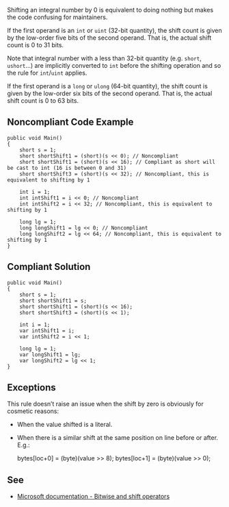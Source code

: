 Shifting an integral number by 0 is equivalent to doing nothing but makes the code confusing for maintainers.
 
If the first operand is an `int` or `uint` (32-bit quantity), the shift count is given by the low-order five bits of the second operand. That is, the actual shift count is 0 to 31 bits.
 
Note that integral number with a less than 32-bit quantity (e.g. `short`, `ushort`…​) are implicitly converted to `int` before the shifting operation and so the rule for `int`/`uint` applies.
 
If the first operand is a `long` or `ulong` (64-bit quantity), the shift count is given by the low-order six bits of the second operand. That is, the actual shift count is 0 to 63 bits.
 
## Noncompliant Code Example

    public void Main()
    {
        short s = 1;
        short shortShift1 = (short)(s << 0); // Noncompliant
        short shortShift1 = (short)(s << 16); // Compliant as short will be cast to int (16 is between 0 and 31)
        short shortShift3 = (short)(s << 32); // Noncompliant, this is equivalent to shifting by 1
    
        int i = 1;
        int intShift1 = i << 0; // Noncompliant
        int intShift2 = i << 32; // Noncompliant, this is equivalent to shifting by 1
    
        long lg = 1;
        long longShift1 = lg << 0; // Noncompliant
        long longShift2 = lg << 64; // Noncompliant, this is equivalent to shifting by 1
    }

## Compliant Solution

    public void Main()
    {
        short s = 1;
        short shortShift1 = s;
        short shortShift1 = (short)(s << 16);
        short shortShift3 = (short)(s << 1);
    
        int i = 1;
        var intShift1 = i;
        var intShift2 = i << 1;
    
        long lg = 1;
        var longShift1 = lg;
        var longShift2 = lg << 1;
    }

## Exceptions
 
This rule doesn’t raise an issue when the shift by zero is obviously for cosmetic reasons:
 
- When the value shifted is a literal.
- When there is a similar shift at the same position on line before or after. E.g.:

    bytes[loc+0] = (byte)(value >> 8);
    bytes[loc+1] = (byte)(value >> 0);

## See

- [Microsoft
  documentation - Bitwise and shift operators](https://docs.microsoft.com/en-us/dotnet/csharp/language-reference/operators/bitwise-and-shift-operators#left-shift-operator-)